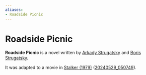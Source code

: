 ```yaml
---
aliases:
- Roadside Picnic
---
```


# Roadside Picnic

**Roadside Picnic** is a novel written by [Arkady Strugatsky](../notes/arkady-strugatsky.md) and [Boris Strugatsky](../notes/boris-strugatsky.md).

It was adapted to a movie in [Stalker (1979)](stalker.md) ([20240529_050749](../entries/20240529_050749.md)).
